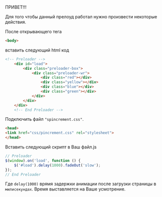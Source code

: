 ПРИВЕТ!!!

Для того чтобы данный прелоуд работал нужно произвести некоторые действия.

После открывающего тега 
```html
<body>
```
 вставить следующий html код
```html
<!-- Preloader -->
    <div id="load">
        <div class="preloader-box">
            <div class="preloader-wr">
                <div class="red"></div>
                <div class="yellow"></div>
                <div class="blue"></div>
                <div class="green"></div>
            </div>
        </div>
    </div>
    <!-- End Preloader -->
```


Подключить файл `"spincrement.css"`.
```html
<head>
<link href="css/pincrement.css" rel="stylesheet">
</head>
```

Вставить следующий скрипт в Ваш файл.js 
```javascript
// Preloader
$(window).on('load', function () {
	$('#load').delay(1000).fadeOut('slow');
});
// End Preloader
```

Где `delay(1000)` врямя задержки анимации после загрузки страницы в `милисекундах`.
Время выставляется на Ваше усмотрение.
